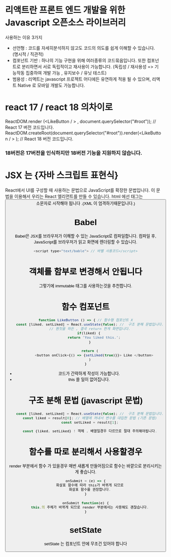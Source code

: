 # 리액트란 프론트 엔드 개발을 위한 Javascript 오픈소스 라이브러리

사용하는 이유 3가지

- 선언형 : 코드를 자세히분석하지 않고도 코드의 의도를 쉽게 이해할 수 있습니다. (명시적 / 직관적)
- 컴포넌트 기반 : 하나의 기능 구현을 위해 여러종류의 코드묶음입니다.
  또한 컴포넌트로 분리하면서 서로 독립적이고 재사용이 가능합니다.
  (독립성 / 재사용성 => 기능작동 집중하여 개발 가능 , 유지보수 / 유닛 테스트)
- 범용성 : 리액트는 javascript 프로젝트 어디에든 유연하게 적용 될 수 있으며, 리액트 Native 로 모바일 개발도 가능합니다.

# react 17 / react 18 의차이로

ReactDOM.render (<LikeButton / > , document.querySelector("#root")); // React 17 버전 코드입니다.
ReactDOM.createRoot(document.querySelector("#root")).render(<LikeButton / > ); // React 18 버전 코드입니다.

### 18버전은 17버전을 인식하지만 18버전 기능을 지원하지 않습니다.

# JSX 는 {자바 스크립트 표현식}

React에서 UI를 구성할 때 사용하는 문법으로 JavaScript를 확장한 문법입니다. 이 문법을 이용해서 우리는 React 엘리먼트를 만들 수 있습니다.
html 에선 태그는 <button> 소문자로 시작해야 됩니다 .(XML 이 엄격하기때문입니다.)

# Babel

Babel은 JSX를 브라우저가 이해할 수 있는 JavaScript로 컴파일합니다. 컴파일 후, JavaScript를 브라우저가 읽고 화면에 렌더링할 수 있습니다.

```javascript
<script type="text/bable"> // 바벨 사용코드</script>
```

# 객체를 함부로 변경해서 안됩니다

그렇기에 immutable 태그를 사용하는것을 추천합니다.

# 함수 컴포넌트

```javascript
function LikeButton () => { // 함수형 컴포넌트 X
    const [liked, setLiked] = React.useState(false); //  구조 분해 문법입니다.
    // 뭔짓을 하든 , 결국 return 한게 화면입니다.
   if(liked) {
        return 'You liked this.';
    }

    return (
        <button onClick={() => {setLiked(true)}}> Like </button>
    )
}
```

- 코드가 간략하게 작성이 가능합니다.
- this 쓸 일이 없어집니다.

# 구조 분해 문법 (javascript 문법)

```javascript
    const [liked, setLiked] = React.useState(false); //  구조 분해 문법입니다.
    const liked = result[0]; // 배열에 꺼내서 변수를 대입한 문법 (기존 문법)
    const setLiked = result[1];

    const {liked, setLiked} ! 객체 , 배열일경우 다르므로 절대 주의해야됩니다.
```

# 함수를 따로 분리해서 사용할경우

render 부분에서 함수 가 있을경우
매번 새롭게 만들어짐으로 함수는 바깥으로 분리시키는게 좋습니다.

```javascript
onSubmit = (e) => {
    화살표 함수에 따라 this가 바뀌게 되므로
    화살표 함수를 권장합니다.
}

onSubmit function(e) {
    this.의 주체가 바뀌게 되므로 render 부분에서는 사용해도 괜찮습니다.
}
```

# setState

setState 는 컴포넌트 안에 무조건 있어야 합니다
